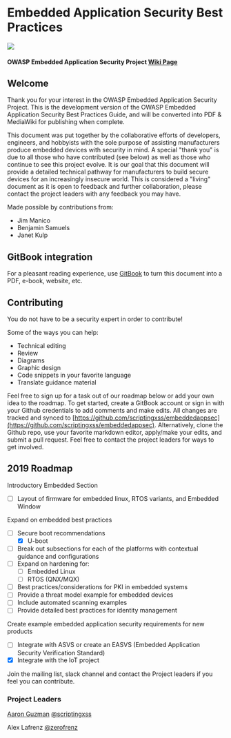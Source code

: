 # Embedded Application Security Best Practices

![](https://lh6.googleusercontent.com/Le0Nb5GsnzwUpvT6XaSQg1FnDTSRXqBB64kgXjWkOFb7XYO3s2PmLhYRIdwcSLDTGDBonURW-ZE7Oz3pB4kauCW4ou58Dzs9eyc-UFJptghQnzpBKQWS-a2BhN_SVBEQ_Qoq8KNJ4hjNxPEBjA)

#### OWASP Embedded Application Security Project [Wiki Page](https://www.owasp.org/index.php/OWASP_Embedded_Application_Security)

## Welcome

Thank you for your interest in the OWASP Embedded Application Security Project. This is the development version of the OWASP Embedded Application Security Best Practices Guide, and will be converted into PDF & MediaWiki for publishing when complete.

This document was put together by the collaborative efforts of developers, engineers, and hobbyists with the sole purpose of assisting manufacturers produce embedded devices with security in mind. A special "thank you" is due to all those who have contributed \(see below\) as well as those who continue to see this project evolve. It is our goal that this document will provide a detailed technical pathway for manufacturers to build secure devices for an increasingly insecure world. This is considered a "living" document as it is open to feedback and further collaboration, please contact the project leaders with any feedback you may have.

Made possible by contributions from:

* Jim Manico
* Benjamin Samuels
* Janet Kulp

## GitBook integration

For a pleasant reading experience, use [GitBook](https://github.com/GitbookIO/gitbook) to turn this document into a PDF, e-book, website, etc.

## Contributing

You do not have to be a security expert in order to contribute!

Some of the ways you can help:

* Technical editing
* Review
* Diagrams
* Graphic design
* Code snippets in your favorite language
* Translate guidance material 

Feel free to sign up for a task out of our roadmap below or add your own idea to the roadmap. To get started, create a GitBook account or sign in with your Github credentials to add comments and make edits. All changes are tracked and synced to [https://github.com/scriptingxss/embeddedappsec](https://github.com/scriptingxss/embeddedappsec). Alternatively, clone the Github repo, use your favorite markdown editor, apply/make your edits, and submit a pull request. Feel free to contact the project leaders for ways to get involved.

## 2019 Roadmap

Introductory Embedded Section

* [ ] Layout of firmware for embedded linux, RTOS variants, and Embedded Window

Expand on embedded best practices

* [ ] Secure boot recommendations
  * [x] U-boot
* [ ] Break out subsections for each of the platforms with contextual guidance and configurations
* [ ] Expand on hardening for:
  * [ ] Embedded Linux
  * [ ] RTOS \(QNX/MQX\)
* [ ] Best practices/considerations for PKI in embedded systems
* [ ] Provide a threat model example for embedded devices 
* [ ] Include automated scanning examples
* [ ] Provide detailed best practices for identity management

Create example embedded application security requirements for new products

* [ ] Integrate with ASVS or create an EASVS \(Embedded Application Security Verification Standard\)
* [x] Integrate with the IoT project

Join the mailing list, slack channel and contact the Project leaders if you feel you can contribute.

### Project Leaders <a id="project-leaders"></a>

[Aaron Guzman](https://www.linkedin.com/in/scriptingxss/) [@scriptingxss](https://twitter.com/scriptingxss)

Alex Lafrenz [@zerofrenz](https://twitter.com/zerofrenz)

